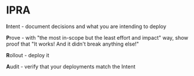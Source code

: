 # IPRA

**I**ntent - document decisions and what you are intending to deploy

**P**rove - with "the most in-scope but the least effort and impact" way, show proof that "It works! And it didn't break anything else!"

**R**ollout - deploy it

**A**udit - verify that your deployments match the Intent
